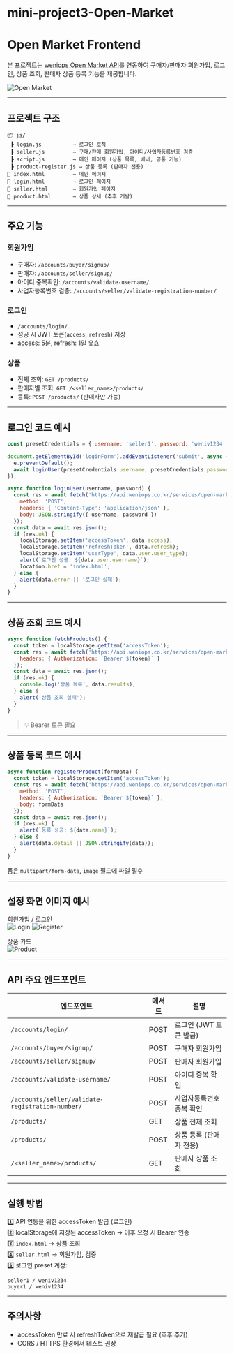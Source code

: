 # mini-project3-Open-Market


# Open Market Frontend

본 프로젝트는 [weniops Open Market API](https://api.weniops.co.kr/services/open-market/)를 연동하여 
구매자/판매자 회원가입, 로그인, 상품 조회, 판매자 상품 등록 기능을 제공합니다.

![Open Market](https://via.placeholder.com/1000x300?text=Open+Market+Banner)

---

## 프로젝트 구조
```
📦 js/
 ┣ login.js          → 로그인 로직
 ┣ seller.js         → 구매/판매 회원가입, 아이디/사업자등록번호 검증
 ┣ script.js         → 메인 페이지 (상품 목록, 배너, 공통 기능)
 ┣ product-register.js → 상품 등록 (판매자 전용)
📄 index.html         → 메인 페이지
📄 login.html         → 로그인 페이지
📄 seller.html        → 회원가입 페이지
📄 product.html       → 상품 상세 (추후 개발)
```

---

## 주요 기능
### 회원가입
- 구매자: `/accounts/buyer/signup/`
- 판매자: `/accounts/seller/signup/`
- 아이디 중복확인: `/accounts/validate-username/`
- 사업자등록번호 검증: `/accounts/seller/validate-registration-number/`

### 로그인
- `/accounts/login/`  
- 성공 시 JWT 토큰(`access`, `refresh`) 저장  
- access: 5분, refresh: 1일 유효

### 상품
- 전체 조회: `GET /products/`
- 판매자별 조회: `GET /<seller_name>/products/`
- 등록: `POST /products/` (판매자만 가능)

---

## 로그인 코드 예시
```javascript
const presetCredentials = { username: 'seller1', password: 'weniv1234' };

document.getElementById('loginForm').addEventListener('submit', async (e) => {
  e.preventDefault();
  await loginUser(presetCredentials.username, presetCredentials.password);
});

async function loginUser(username, password) {
  const res = await fetch('https://api.weniops.co.kr/services/open-market/accounts/login/', {
    method: 'POST',
    headers: { 'Content-Type': 'application/json' },
    body: JSON.stringify({ username, password })
  });
  const data = await res.json();
  if (res.ok) {
    localStorage.setItem('accessToken', data.access);
    localStorage.setItem('refreshToken', data.refresh);
    localStorage.setItem('userType', data.user.user_type);
    alert(`로그인 성공: ${data.user.username}`);
    location.href = 'index.html';
  } else {
    alert(data.error || '로그인 실패');
  }
}
```

---

## 상품 조회 코드 예시
```javascript
async function fetchProducts() {
  const token = localStorage.getItem('accessToken');
  const res = await fetch('https://api.weniops.co.kr/services/open-market/products/', {
    headers: { Authorization: `Bearer ${token}` }
  });
  const data = await res.json();
  if (res.ok) {
    console.log('상품 목록', data.results);
  } else {
    alert('상품 조회 실패');
  }
}
```
> 💡 Bearer 토큰 필요

---

## 상품 등록 코드 예시
```javascript
async function registerProduct(formData) {
  const token = localStorage.getItem('accessToken');
  const res = await fetch('https://api.weniops.co.kr/services/open-market/products/', {
    method: 'POST',
    headers: { Authorization: `Bearer ${token}` },
    body: formData
  });
  const data = await res.json();
  if (res.ok) {
    alert(`등록 성공: ${data.name}`);
  } else {
    alert(data.detail || JSON.stringify(data));
  }
}
```
폼은 `multipart/form-data`, `image` 필드에 파일 필수

---

## 설정 화면 이미지 예시
회원가입 / 로그인  
![Login](https://via.placeholder.com/400x300?text=Login+Form)
![Register](https://via.placeholder.com/400x300?text=Register+Form)

상품 카드  
![Product](https://via.placeholder.com/400x300?text=Product+Card)

---

## API 주요 엔드포인트
| 엔드포인트 | 메서드 | 설명 |
|-------------|---------|-------|
| `/accounts/login/` | POST | 로그인 (JWT 토큰 발급) |
| `/accounts/buyer/signup/` | POST | 구매자 회원가입 |
| `/accounts/seller/signup/` | POST | 판매자 회원가입 |
| `/accounts/validate-username/` | POST | 아이디 중복 확인 |
| `/accounts/seller/validate-registration-number/` | POST | 사업자등록번호 중복 확인 |
| `/products/` | GET | 상품 전체 조회 |
| `/products/` | POST | 상품 등록 (판매자 전용) |
| `/<seller_name>/products/` | GET | 판매자 상품 조회 |

---

## 실행 방법
1️⃣ API 연동을 위한 accessToken 발급 (로그인)  
2️⃣ localStorage에 저장된 accessToken → 이후 요청 시 Bearer 인증  
3️⃣ `index.html` → 상품 조회  
4️⃣ `seller.html` → 회원가입, 검증  
5️⃣ 로그인 preset 계정:
```
seller1 / weniv1234  
buyer1 / weniv1234
```

---

## 주의사항
- accessToken 만료 시 refreshToken으로 재발급 필요 (추후 추가)
- CORS / HTTPS 환경에서 테스트 권장

